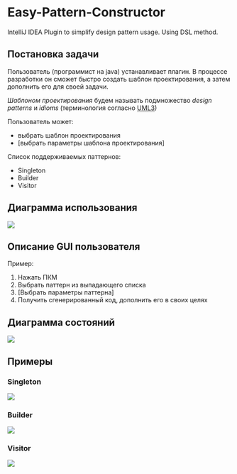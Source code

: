 # Easy-Pattern-Constructor
IntelliJ IDEA Plugin to simplify design pattern usage. Using DSL method.

## Постановка задачи
Пользователь (программист на java) устанавливает плагин. В процессе разработки он сможет быстро создать шаблон проектирования, а затем дополнить его для своей задачи. 

*Шаблоном проектирования* будем называть подмножество *design patterns* и *idioms* (терминология согласно [UML3](https://uml3.ru/library/design_patterns/design_patterns.html))

Пользователь может:
- выбрать шаблон проектирования
- [выбрать параметры шаблона проектирования] 

Список поддерживаемых паттернов:
- Singleton
- Builder
- Visitor

## Диаграмма использования
![](https://github.com/sergeevgk/GA2020/tree/E-%3D-pc/diagrams/uml_use_case.JPG)

## Описание GUI пользователя

Пример:

1. Нажать ПКМ
2. Выбрать паттерн из выпадающего списка
3. [Выбрать параметры паттерна]
4. Получить сгенерированный код, дополнить его в своих целях

## Диаграмма состояний
![](https://github.com/sergeevgk/GA2020/tree/E-%3D-pc/diagrams/uml_state.jpg)

## Примеры

### Singleton
![](https://github.com/sergeevgk/GA2020/tree/E-%3D-pc/gifs/singleton.gif)

### Builder
![](https://github.com/sergeevgk/GA2020/tree/E-%3D-pc/gifs/builder.gif)

### Visitor
![](https://github.com/sergeevgk/GA2020/tree/E-%3D-pc/gifs/visitor.gif)

